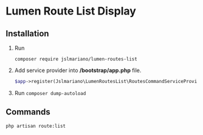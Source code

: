 # Lumen Route List Display

## Installation

1. Run
    ```
    composer require jslmariano/lumen-routes-list
    ```

2. Add service provider into **/bootstrap/app.php** file.
    ```php
    $app->register(Jslmariano\LumenRoutesList\RoutesCommandServiceProvider::class);
    ```
3. Run ```composer dump-autoload```

## Commands

```
php artisan route:list
```
